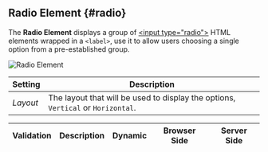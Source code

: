 ## Radio Element {#radio}

<div class="tm-resource-icon">
    <!--@include: ../assets/element-radio.svg-->
</div>

The **Radio Element** displays a group of [\<input type="radio"\>](https://developer.mozilla.org/en-US/docs/Web/HTML/Element/input/radio) HTML elements wrapped in a `<label>`, use it to allow users choosing a single option from a pre-established group.

![Radio Element](./assets/elements/radio.webp)

| Setting | Description |
| --- | --- |
| *Layout* | The layout that will be used to display the options, `Vertical` or `Horizontal`. |
<!--@include: ./common-element-settings.md-->

<!--@include: ./common-element-options.md-->

| Validation | Description | Dynamic | Browser Side | Server Side |
| --- | --- | :---: | :---: | :---: |
<!--@include: ./common-element-validation.md-->
